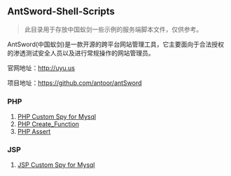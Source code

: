 ## AntSword-Shell-Scripts
> 此目录用于存放中国蚁剑一些示例的服务端脚本文件，仅供参考。

AntSword(中国蚁剑)是一款开源的跨平台网站管理工具，它主要面向于合法授权的渗透测试安全人员以及进行常规操作的网站管理员。

官网地址：http://uyu.us

项目地址：https://github.com/antoor/antSword

### PHP

1. [PHP Custom Spy for Mysql](./php_custom_spy_for_mysql.php)
2. [PHP Create_Function](./php_create_function.php)
3. [PHP Assert](./php_assert.php)

### JSP

1. [JSP Custom Spy for Mysql](./jsp_custom_spy_for_mysql.jsp)
